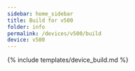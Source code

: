 ```yaml
---
sidebar: home_sidebar
title: Build for v500
folder: info
permalink: /devices/v500/build
device: v500
---
```

{% include templates/device_build.md %}
